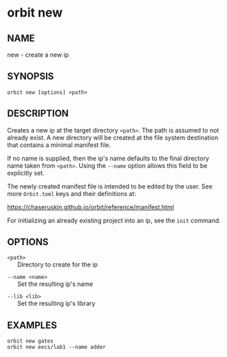 # __orbit new__

## __NAME__

new - create a new ip

## __SYNOPSIS__

```
orbit new [options] <path>
```

## __DESCRIPTION__

Creates a new ip at the target directory `<path>`. The path is assumed to not
already exist. A new directory will be created at the file system destination
that contains a minimal manifest file.

If no name is supplied, then the ip's name defaults to the final directory name
taken from `<path>`. Using the `--name` option allows this field to be
explicitly set.

The newly created manifest file is intended to be edited by the user. See more
`Orbit.toml` keys and their definitions at:

   https://chaseruskin.github.io/orbit/reference/manifest.html

For initializing an already existing project into an ip, see the `init` 
command.

## __OPTIONS__

`<path>`  
      Directory to create for the ip

`--name <name>`  
      Set the resulting ip's name

`--lib <lib>`  
      Set the resulting ip's library

## __EXAMPLES__

```
orbit new gates
orbit new eecs/lab1 --name adder
```

